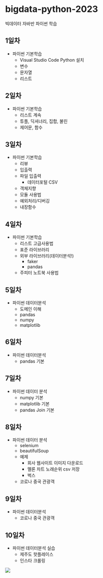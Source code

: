 # bigdata-python-2023
빅데이터 자바반 파이썬 학습

## 1일차
 - 파이썬 기본학습
    - Visual Studio Code Python 설치
    - 변수
    - 문자열
    - 리스트

## 2일차
 - 파이썬 기본학습
   - 리스트 계속
   - 튜플, 딕셔너리, 집합, 불린
   - 제어문, 함수

## 3일차
 - 파이썬 기본학습
   - 리뷰
   - 입출력
   - 파일 입출력
      - 데이터포털 CSV
   - 객체지향
   - 모듈 사용법
   - 예외처리/디버깅
   - 내장함수

## 4일차
 - 파이썬 기본학습
   - 리스트 고급사용법
   - 표준 라이브러리
   - 외부 라이브러리(데이터분석!)
      - faker
      - pandas
   - 주피터 노트북 사용법

## 5일차
 - 파이썬 데이터분석
   - 도메인 이해
   - pandas
   - numpy
   - matplotlib

## 6일차
 - 파이썬 데이터분석
   - pandas 기본

## 7일차
 - 파이썬 데이터 분석
   - numpy 기본
   - matplotlib 기본
   - pandas Join 기본

## 8일차
 - 파이썬 데이터 분석
   - selenium
   - beautifulSoup
   - 예제
      - 회사 웹사이트 이미지 다운로드
      - 멜론 차트 노래순위 csv 저장
      - 벅스
   - 코로나 중국 관광객

## 9일차
 - 파이썬 데이터분석
   - 코로나 중국 관광객

## 10일차
 - 파이썬 데이터분석 실습
   - 제주도 핫플레이스
   - 인스타 크롤링
 <img src='https://raw.githubusercontent.com/ldj8196/bigdata-python-2023/main/images/인스타크롤링.gif'/>

